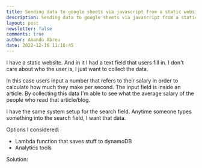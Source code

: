 ```yaml
---
title: Sending data to google sheets via javascript from a static website
description: Sending data to google sheets via javascript from a static website
layout: post
newsletter: false
comments: true
author: Amando Abreu
date: 2022-12-16 11:16:45
---
```

I have a static website. And in it I had a text field that users fill in. I don't care about who the user is, I just want to collect the data.

In this case users input a number that refers to their salary in order to calculate how much they make per second. The input field is inside an article. By collecting this data I'm able to see what the average salary of the people who read that article/blog.

I have the same system setup for the search field. Anytime someone types something into the search field, I want that data.

Options I considered:
- Lambda function that saves stuff to dynamoDB
- Analytics tools

Solution: